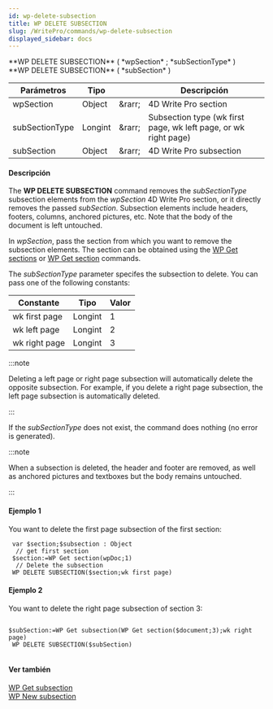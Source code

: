 ```yaml
---
id: wp-delete-subsection
title: WP DELETE SUBSECTION
slug: /WritePro/commands/wp-delete-subsection
displayed_sidebar: docs
---
```


<!--REF #_command_.WP DELETE SUBSECTION.Syntax-->**WP DELETE SUBSECTION** ( *wpSection* ; *subSectionType* )<br/>**WP DELETE SUBSECTION** ( *subSection* )<!-- END REF-->

<!--REF #_command_.WP DELETE SUBSECTION.Params-->

| Parámetros     | Tipo    |                                | Descripción                                                                        |
| -------------- | ------- | ------------------------------ | ---------------------------------------------------------------------------------- |
| wpSection      | Object  | &amp;rarr; | 4D Write Pro section                                                               |
| subSectionType | Longint | &amp;rarr; | Subsection type (wk first page, wk left page, or wk right page) |
| subSection     | Object  | &amp;rarr; | 4D Write Pro subsection                                                            |

<!-- END REF-->

#### Descripción

The **WP DELETE SUBSECTION** command <!--REF #_command_.WP DELETE SUBSECTION.Summary-->removes the *subSectionType* subsection elements from the *wpSection* 4D Write Pro section, or it directly removes the passed *subSection*<!-- END REF-->. Subsection elements include headers, footers, columns, anchored pictures, etc. Note that the body of the document is left untouched.

In *wpSection*, pass the section from which you want to remove the subsection elements. The section can be obtained using the [WP Get sections](../commands-legacy/wp-get-sections.md) or [WP Get section](../commands-legacy/wp-get-section.md) commands.

The *subSectionType* parameter specifes the subsection to delete. You can pass one of the following constants:

| Constante     | Tipo    | Valor |
| ------------- | ------- | ----- |
| wk first page | Longint | 1     |
| wk left page  | Longint | 2     |
| wk right page | Longint | 3     |

:::note

Deleting a left page or right page subsection will automatically delete the opposite subsection. For example, if you delete a right page subsection, the left page subsection is automatically deleted.

:::

If the *subSectionType* does not exist, the command does nothing (no error is generated).

:::note

When a subsection is deleted, the header and footer are removed, as well as anchored pictures and textboxes but the body remains untouched.

:::

#### Ejemplo 1

You want to delete the first page subsection of the first section:

```4d
 var $section;$subsection : Object
  // get first section
 $section:=WP Get section(wpDoc;1)
  // Delete the subsection
 WP DELETE SUBSECTION($section;wk first page)
```

#### Ejemplo 2

You want to delete the right page subsection of section 3:

```4d

$subSection:=WP Get subsection(WP Get section($document;3);wk right page)
 WP DELETE SUBSECTION($subSection)
 
```

#### Ver también

[WP Get subsection](../commands-legacy/wp-get-subsection.md)\
[WP New subsection](../commands-legacy/wp-new-subsection.md)
